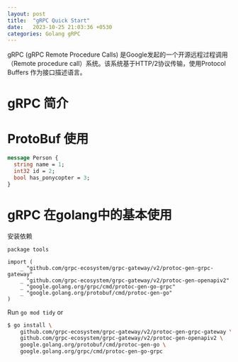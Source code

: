```yaml
---
layout: post
title:  "gRPC Quick Start"
date:   2023-10-25 21:03:36 +0530
categories: Golang gRPC
---
```

gRPC (gRPC Remote Procedure Calls) 是Google发起的一个开源远程过程调用（Remote procedure call）系统。该系统基于HTTP/2协议传输，使用Protocol Buffers 作为接口描述语言。

# gRPC 简介


# ProtoBuf 使用

```ProtoBuf
message Person {
  string name = 1;
  int32 id = 2;
  bool has_ponycopter = 3;
}
```

# gRPC 在golang中的基本使用

安装依赖

```golang
package tools

import (
    _ "github.com/grpc-ecosystem/grpc-gateway/v2/protoc-gen-grpc-gateway"
    _ "github.com/grpc-ecosystem/grpc-gateway/v2/protoc-gen-openapiv2"
    _ "google.golang.org/grpc/cmd/protoc-gen-go-grpc"
    _ "google.golang.org/protobuf/cmd/protoc-gen-go"
)
```
Run `go mod tidy` or 

```bash
$ go install \
    github.com/grpc-ecosystem/grpc-gateway/v2/protoc-gen-grpc-gateway \
    github.com/grpc-ecosystem/grpc-gateway/v2/protoc-gen-openapiv2 \
    google.golang.org/protobuf/cmd/protoc-gen-go \
    google.golang.org/grpc/cmd/protoc-gen-go-grpc
```

